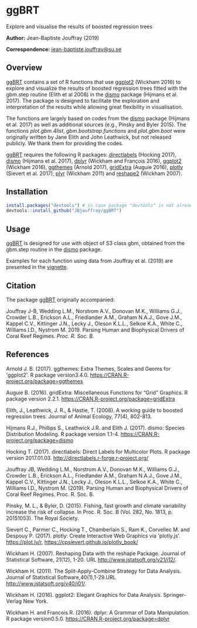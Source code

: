 # ggBRT
Explore and visualise the results of boosted regression trees

**Author:** Jean-Baptiste Jouffray (2019)

**Correspondence:** jean-baptiste.jouffray@su.se

## Overview

[ggBRT](https://github.com/JBjouffray/ggBRT) contains a set of R functions that use [ggplot2](https://cran.r-project.org/web/packages/ggplot2/index.html) (Wickham 2016) to explore and visualize the results of boosted regression trees fitted with the gbm.step routine (Elith et al 2008) in the [dismo](https://cran.r-project.org/web/packages/dismo/index.html) package (Hijmans et al. 2017). The package is designed to facilitate the exploration and interpretation of the results while allowing great flexibility in visualisation. 

The functions are largely based on codes from the [dismo](https://cran.r-project.org/web/packages/dismo/index.html) package (Hijmans et al. 2017) as well as additional sources (e.g., Pinsky and Byler 2015). The functions *plot.gbm.4list*, *gbm.bootstrap.functions* and *plot.gbm.boot* were originally written by Jane Elith and John Leathwick, but not released publicly. We thank them for providing the codes.

[ggBRT](https://github.com/JBjouffray/ggBRT) requires the following R packages: [directlabels](https://cran.r-project.org/web/packages/directlabels/index.html) (Hocking 2017), [dismo](https://cran.r-project.org/web/packages/dismo/index.html) (Hijmans et al. 2017), [dplyr](https://cran.r-project.org/web/packages/dplyr/index.html) (Wickham and François 2016), [ggplot2](https://cran.r-project.org/web/packages/ggplot2/index.html) (Wickham 2016), [ggthemes](https://cran.r-project.org/web/packages/ggthemes/index.html) (Arnold 2017), [gridExtra](https://cran.r-project.org/web/packages/gridExtra/index.html) (Auguie 2016), [plotly](https://cran.r-project.org/web/packages/plotly/index.html) (Sievert et al. 2017), [plyr](https://cran.r-project.org/web/packages/plyr/index.html) (Wickham 2011) and [reshape2](https://cran.r-project.org/web/packages/reshape2/index.html) (Wickham 2007).


## Installation 

``` r
install.packages("devtools") # in case package "devtools" is not already installed
devtools::install_github("JBjouffray/ggBRT")
```

## Usage
[ggBRT](https://github.com/JBjouffray/ggBRT) is designed for use with object of S3 class gbm, obtained from the gbm.step routine in the [dismo](https://cran.r-project.org/web/packages/dismo/index.html) package. 

Examples for each function using data from Jouffray et al. (2019) are presented in the [vignette](https://jbjouffray.github.io/ggBRT/ggBRT_Tutorial.html).


## Citation
The package [ggBRT](https://github.com/JBjouffray/ggBRT) originally accompanied: 

Jouffray J-B, Wedding L.M., Norstrom A.V., Donovan M.K., Williams G.J., Crowder L.B., Erickson A.L., Friedlander A.M., Graham N.A.J., Gove J.M., Kappel C.V., Kittinger J.N., Lecky J., Oleson K.L.L., Selkoe K.A., White C., Williams I.D., Nystrom M. 2019. Parsing Human and Biophysical Drivers of Coral Reef Regimes. _Proc. R. Soc. B._


## References

Arnold J. B. (2017). ggthemes: Extra Themes, Scales and Geoms for 'ggplot2'. R package version3.4.0. https://CRAN.R-project.org/package=ggthemes

Auguie B. (2016). gridExtra: Miscellaneous Functions for “Grid" Graphics. R package version 2.2.1. https://CRAN.R-project.org/package=gridExtra

Elith, J., Leathwick, J. R., & Hastie, T. (2008). A working guide to boosted regression trees. Journal of Animal Ecology, 77(4), 802-813.

Hijmans R.J., Phillips S., Leathwick J.R. and Elith J. (2017). dismo: Species Distribution Modeling. R package version 1.1-4. https://CRAN.R-project.org/package=dismo 

Hocking T. (2017). directlabels: Direct Labels for Multicolor Plots. R package version 2017.01.03. http://directlabels.r-forge.r-project.org/

Jouffray JB, Wedding L.M., Norstrom A.V., Donovan M.K., Williams G.J., Crowder L.B., Erickson A.L., Friedlander A.M., Graham N.A.J., Gove J.M., Kappel C.V., Kittinger J.N., Lecky J., Oleson K.L.L., Selkoe K.A., White C., Williams I.D., Nystrom M. (2019). Parsing Human and Biophysical Drivers of Coral Reef Regimes. Proc. R. Soc. B.

Pinsky, M. L., & Byler, D. (2015). Fishing, fast growth and climate variability increase the risk of collapse. In Proc. R. Soc. B (Vol. 282, No. 1813, p. 20151053). The Royal Society.

Sievert C., Parmer C., Hocking T., Chamberlain S., Ram K., Corvellec M. and Despouy P. (2017). plotly: Create Interactive Web Graphics via 'plotly.js'.
https://plot.ly/r, https://cpsievert.github.io/plotly_book/

Wickham H. (2007). Reshaping Data with the reshape Package. Journal of Statistical Software, 21(12), 1-20. URL http://www.jstatsoft.org/v21/i12/.

Wickham H. (2011). The Split-Apply-Combine Strategy for Data Analysis. Journal of Statistical Software,40(1),1-29.URL http://www.jstatsoft.org/v40/i01/.

Wickham H. (2016). ggplot2: Elegant Graphics for Data Analysis. Springer-Verlag New York. 

Wickham H. and Francois R. (2016). dplyr: A Grammar of Data Manipulation. R package version0.5.0. https://CRAN.R-project.org/package=dplyr

